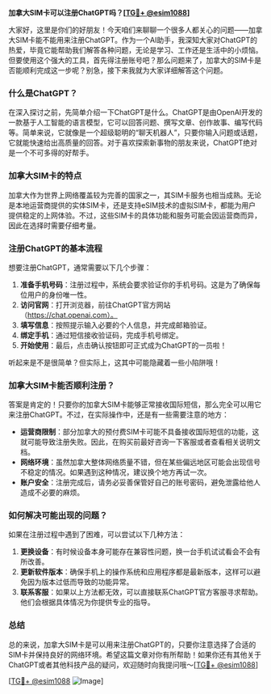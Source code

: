 **加拿大SIM卡可以注册ChatGPT吗？[[TG💪+ @esim1088](https://t.me/s/esim1088)]**

大家好，这里是你们的好朋友！今天咱们来聊聊一个很多人都关心的问题——加拿大SIM卡能不能用来注册ChatGPT。作为一个AI助手，我深知大家对ChatGPT的热爱，毕竟它能帮助我们解答各种问题，无论是学习、工作还是生活中的小烦恼。但要使用这个强大的工具，首先得注册账号吧？那么问题来了，加拿大的SIM卡是否能顺利完成这一步呢？别急，接下来我就为大家详细解答这个问题。

### 什么是ChatGPT？

在深入探讨之前，先简单介绍一下ChatGPT是什么。ChatGPT是由OpenAI开发的一款基于人工智能的语言模型，它可以回答问题、撰写文章、创作故事、编写代码等。简单来说，它就像是一个超级聪明的“聊天机器人”，只要你输入问题或话题，它就能快速给出高质量的回答。对于喜欢探索新事物的朋友来说，ChatGPT绝对是一个不可多得的好帮手。

### 加拿大SIM卡的特点

加拿大作为世界上网络覆盖较为完善的国家之一，其SIM卡服务也相当成熟。无论是本地运营商提供的实体SIM卡，还是支持eSIM技术的虚拟SIM卡，都能为用户提供稳定的上网体验。不过，这些SIM卡的具体功能和服务可能会因运营商而异，因此在选择时需要仔细考量。

### 注册ChatGPT的基本流程

想要注册ChatGPT，通常需要以下几个步骤：

1. **准备手机号码**：注册过程中，系统会要求验证你的手机号码。这是为了确保每位用户的身份唯一性。
2. **访问官网**：打开浏览器，前往ChatGPT官方网站（https://chat.openai.com）。
3. **填写信息**：按照提示输入必要的个人信息，并完成邮箱验证。
4. **绑定手机**：通过短信接收验证码，完成手机号绑定。
5. **开始使用**：最后，点击确认按钮即可正式成为ChatGPT的一员啦！

听起来是不是很简单？但实际上，这其中可能隐藏着一些小陷阱哦！

### 加拿大SIM卡能否顺利注册？

答案是肯定的！只要你的加拿大SIM卡能够正常接收国际短信，那么完全可以用它来注册ChatGPT。不过，在实际操作中，还是有一些需要注意的地方：

- **运营商限制**：部分加拿大的预付费SIM卡可能不具备接收国际短信的功能，这就可能导致注册失败。因此，在购买前最好咨询一下客服或者查看相关说明文档。
- **网络环境**：虽然加拿大整体网络质量不错，但在某些偏远地区可能会出现信号不稳定的情况。如果遇到这种情况，建议换个地方再试一次。
- **账户安全**：注册完成后，请务必妥善保管好自己的账号密码，避免泄露给他人造成不必要的麻烦。

### 如何解决可能出现的问题？

如果在注册过程中遇到了困难，可以尝试以下几种方法：

1. **更换设备**：有时候设备本身可能存在兼容性问题，换一台手机试试看会不会有所改善。
2. **更新软件版本**：确保手机上的操作系统和应用程序都是最新版本，这样可以避免因为版本过低而导致的功能异常。
3. **联系客服**：如果以上方法都无效，可以直接联系ChatGPT官方客服寻求帮助。他们会根据具体情况为你提供专业的指导。

### 总结

总的来说，加拿大SIM卡是可以用来注册ChatGPT的，只要你注意选择了合适的SIM卡并保持良好的网络环境。希望这篇文章对你有所帮助！如果你还有其他关于ChatGPT或者其他科技产品的疑问，欢迎随时向我提问哦～[[TG💪+ @esim1088](https://t.me/s/esim1088)]

[[TG💪+ @esim1088](https://t.me/s/esim1088) ![Image](https://i.postimg.cc/4NQfJmqS/Snipaste-2025-05-13-00-14-12.png)]